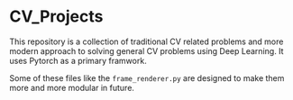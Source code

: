 # CV_Projects
This repository is a collection of traditional CV related problems and more modern approach to solving general CV problems using Deep Learning. It uses Pytorch as a primary framwork.

Some of these files like the ``frame_renderer.py`` are designed to make them more and more modular in future.
